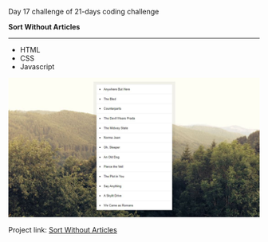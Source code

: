 Day 17 challenge of 21-days coding challenge

**Sort Without Articles**
****

* HTML
* CSS
* Javascript

![Day 17 Challenge](./arraysort.jpg "HTML Canvas")

Project link: [Sort Without Articles](https://smtoyedeji.github.io/javascript21-17.github.io/)


